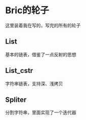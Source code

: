 # Bric的轮子

这里装着我在写的，写完的所有的轮子

## List

基本的链表，借鉴了一点反射的思想

## List_cstr

字符串链表，支持深、浅拷贝

## Spliter

分割字符串，里面实现了一个迭代器